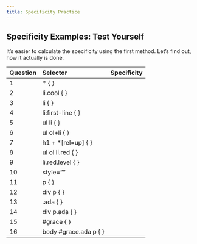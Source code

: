 ```yaml
---
title: Specificity Practice
---
```


## Specificity Examples: Test Yourself

It’s easier to calculate the specificity using the first method. Let’s find out, how it actually is done.

| Question | Selector     | Specificity
| :------------- | :------------- | :------------- |
| 1      | * { }  |    |
| 2      | li.cool { }  |    |
| 3      | li { }  |    |
| 4      | li:first-line { }  |    |
| 5      | ul li { }  |    |
| 6      | ul ol+li { } |    |
| 7      | h1 + *[rel=up] { } |    |
| 8      | ul ol li.red { } |    |
| 9      | li.red.level { } |    |
| 10     | style=”” |    |
| 11     | p { } |    |
| 12     | div p { } |    |
| 13     | .ada { } |    |
| 14     | div p.ada { } |    |
| 15     | #grace { } |    |
| 16     | body #grace.ada p { } |    |
